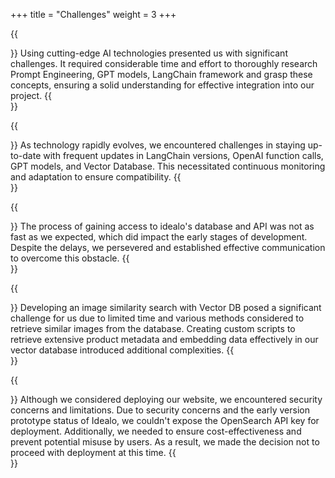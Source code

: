 +++
title = "Challenges"
weight = 3
+++

{{<section title="New AI Technologies" >}}
Using cutting-edge AI technologies presented us with significant challenges.
It required considerable time and effort to thoroughly research Prompt Engineering, GPT models,
LangChain framework and grasp these concepts, ensuring a solid understanding for effective
integration into our project.
{{</section>}}

{{<section title="Keeping Up with Rapid Technology Changes" >}}
As technology rapidly evolves, we encountered challenges in staying up-to-date with frequent
updates in LangChain versions, OpenAI function calls, GPT models, and Vector Database.
This necessitated continuous monitoring and adaptation to ensure compatibility.
{{</section>}}

{{<section title="Accessing idealo's Database" >}}
The process of gaining access to idealo's database and API was not as fast as we expected,
which did impact the early stages of development. Despite the delays, we persevered and
established effective communication to overcome this obstacle.
{{</section>}}

{{<section title="Image Similarity Search with Vector Database" >}}
Developing an image similarity search with Vector DB posed a significant challenge for us
due to limited time and various methods considered to retrieve similar images from the database.
Creating custom scripts to retrieve extensive product metadata and embedding data effectively
in our vector database introduced additional complexities.
{{</section>}}

{{<section title="Deployment Hurdles" >}}
Although we considered deploying our website, we encountered security concerns and limitations.
Due to security concerns and the early version prototype status of Idealo, we couldn't expose
the OpenSearch API key for deployment. Additionally, we needed to ensure cost-effectiveness and
prevent potential misuse by users. As a result, we made the decision not to proceed with deployment at this time.
{{</section>}}
